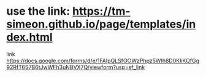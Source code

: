 # use the link: https://tm-simeon.github.io/page/templates/index.html

link https://docs.google.com/forms/d/e/1FAIpQLSfOOWzPhpz5WIh8D0KIiKQfGg92RfT6S7B6tJwWFh3uNBVX7Q/viewform?usp=sf_link
